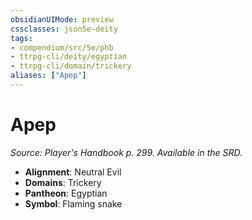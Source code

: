 ```yaml
---
obsidianUIMode: preview
cssclasses: json5e-deity
tags:
- compendium/src/5e/phb
- ttrpg-cli/deity/egyptian
- ttrpg-cli/domain/trickery
aliases: ["Apep"]
---
```

# Apep
*Source: Player's Handbook p. 299. Available in the SRD.* 

- **Alignment**: Neutral Evil
- **Domains**: Trickery
- **Pantheon**: Egyptian
- **Symbol**: Flaming snake